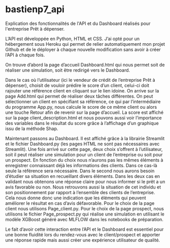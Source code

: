 # bastienp7_api

Explication des fonctionnalités de l'API et du Dashboard réalisés pour l'entreprise Prêt à dépenser.

L’API est développée en Python, HTML et CSS. J’ai opté pour un hébergement sous Heroku qui permet de relier automatiquement mon projet Github
et de le déployer à chaque nouvelle modification sans avoir à créer l’API à chaque fois. 

On trouve d’abord la page d’accueil Dashboard.html qui nous permet soit de réaliser une simulation, soit être redirigé vers le Dashboard.

Dans le cas où l’utilisateur (ici le vendeur de crédit de l’entreprise Prêt à dépenser), choisit de vouloir prédire le score d’un client,
celui-ci doit rajouter une référence client en cliquant sur le lien idoine. On arrive sur la page Add.html qui permet de réaliser deux 
tâches différentes. On peut sélectionner un client en spécifiant sa référence, ce qui par l’intermédiaire du programme App.py, nous 
calcule le score de ce même client ou alors une touche Retour afin de revenir sur la page d’accueil. La score est affiché sur la page
client_description.html et nous pouvons aussi voir l’importance des variables dans le résultat du score grâce à l’affichage d’un graphique
issu de la méthode Shap. 

Maintenant passons au Dashboard. Il est affiché grâce à la librairie Streamlit et le fichier Dashboard.py (les pages HTML ne sont pas
nécessaires avec Streamlit). Une fois arrivé sur cette page, deux choix s’offrent à l’utilisateur, soit il peut réaliser une simulation
pour un client de l’entreprise ou soit pour un prospect. En fonction du choix nous n’aurons pas les mêmes éléments à enregistrer connaissant
déjà les informations des clients. Dans ce cas-là seule la référence sera nécessaire. Dans le second nous aurons besoin d’étudier sa situation
en recueillant divers éléments. Dans les deux cas en validant nous obtenons une réponse claire pour nous informer si le prêt a un avis
favorable ou non. Nous retrouvons aussi la situation de cet individu et son positionnement par rapport à l’ensemble des clients de l’entreprise.
Cela nous donne donc une indication que les éléments qui peuvent améliorer le résultat en cas d’avis défavorable. Pour le choix de la page
client nous utilisons Page_client.py.  Pour le choix de la page prospect, nous utilisons le fichier Page_prospect.py qui réalise une simulation
en utilisant le modèle XGBoost généré avec MLFLOW dans les notebooks de préparation.

Le fait d’avoir cette interaction entre l’API et le Dashboard est essentiel pour une bonne fluidité lors du rendez-vous avec le client/prospect
et apporter une réponse rapide mais aussi créer une expérience utilisateur de qualité.
